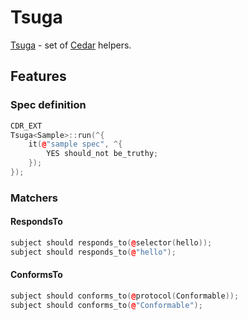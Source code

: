 # Tsuga

[Tsuga](http://en.wikipedia.org/wiki/Tsuga) - set of [Cedar](https://github.com/pivotal/cedar) helpers.

## Features

### Spec definition

```cpp
CDR_EXT
Tsuga<Sample>::run(^{
    it(@"sample spec", ^{
        YES should_not be_truthy;
    });
});
```
### Matchers

#### RespondsTo

```cpp
subject should responds_to(@selector(hello));
subject should responds_to(@"hello");
```

#### ConformsTo

```cpp
subject should conforms_to(@protocol(Conformable));
subject should conforms_to(@"Conformable");
```
